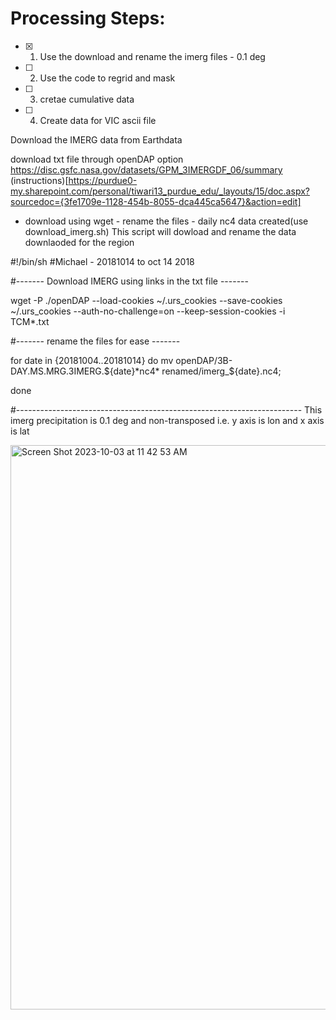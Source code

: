 



# Processing Steps:
- [x] 1. Use the download and rename the imerg files - 0.1 deg
- [ ] 2. Use the code to regrid and mask
- [ ] 3. cretae cumulative data
- [ ] 4. Create data for VIC ascii file


Download the IMERG data from Earthdata

download txt file through openDAP option https://disc.gsfc.nasa.gov/datasets/GPM_3IMERGDF_06/summary (instructions)[https://purdue0-my.sharepoint.com/personal/tiwari13_purdue_edu/_layouts/15/doc.aspx?sourcedoc={3fe1709e-1128-454b-8055-dca445ca5647}&action=edit] 
  - download using wget - rename the files - daily nc4 data created(use download_imerg.sh)
This script will dowload and rename the data downlaoded for the region

#!/bin/sh
#Michael - 20181014 to oct 14 2018

#------- Download IMERG using links in the txt file -------

wget -P ./openDAP --load-cookies ~/.urs_cookies --save-cookies ~/.urs_cookies --auth-no-challenge=on --keep-session-cookies -i TCM*.txt

#------- rename the files for ease -------

for date in {20181004..20181014}
do
mv openDAP/3B-DAY.MS.MRG.3IMERG.${date}*nc4* renamed/imerg_${date}.nc4;

done

#-----------------------------------------------------------------------
This imerg precipitation is 0.1 deg and non-transposed i.e. y axis is lon and x axis is lat

<img width="903" alt="Screen Shot 2023-10-03 at 11 42 53 AM" src="https://github.com/roccabye/ThirdPaper/assets/29563170/d4fa85ca-24d4-4fa5-8894-4e6203063d1c">

